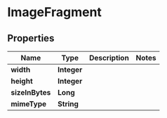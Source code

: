 
# ImageFragment

## Properties
Name | Type | Description | Notes
------------ | ------------- | ------------- | -------------
**width** | **Integer** |  | 
**height** | **Integer** |  | 
**sizeInBytes** | **Long** |  | 
**mimeType** | **String** |  | 



